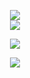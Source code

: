 <p align="center">
    <a href="https://github.com/DenverCoder1/github-readme-streak-stats">
    <img align="center" src="https://github-readme-streak-stats.herokuapp.com/?user=gcholette&theme=gotham"/>
  </a>
  <br />
    <a href="https://github.com/anuraghazra/github-readme-stats"> 
    <img align="center" src="https://github-readme-stats.vercel.app/api/top-langs/?username=gcholette&layout=compact&&theme=gotham&hide_title=true&hide=java,smarty,vim%20script&langs_count=8&card_width=445&exclude_repo=xscreensaver,logue-sdk,galaxy-xscreensaver" />
    </a>
  </p>
  
<p align="center">
  <a href="https://www.codewars.com/users/gcholette">
  <img src="https://www.codewars.com/users/gcholette/badges/micro" />
  </a>
</p>

 <div align="center">
     <img src="https://profile-counter.glitch.me/gcholette/count.svg" />
 </div>
